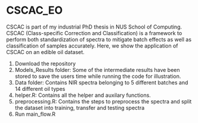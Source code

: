# CSCAC_EO
CSCAC is part of my industrial PhD thesis in NUS School of Computing. CSCAC (Class-specific Correction and Classification) is a framework to perform both standardization of spectra to mitigate batch effects as well as classification of samples accurately. Here, we show the application of CSCAC on an edible oil dataset.

1. Download the repository
2. Models_Results folder: Some of the intermediate results have been stored to save the users time while running the code for illustration.
3. Data folder: Contains NIR spectra belonging to 5 different batches and 14 different oil types
4. helper.R: Contains all the helper and auxilary functions.
5. preprocessing.R: Contains the steps to preprocess the spectra and split the dataset into training, transfer and testing spectra 
7. Run main_flow.R 
